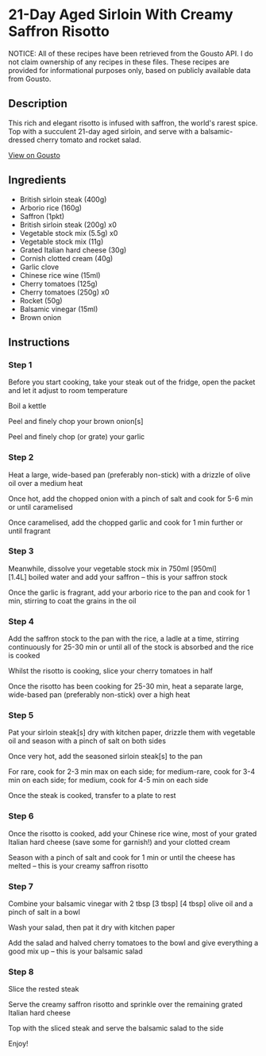 # 21-Day Aged Sirloin With Creamy Saffron Risotto

NOTICE: All of these recipes have been retrieved from the Gousto API. I do not claim ownership of any recipes in these files. These recipes are provided for informational purposes only, based on publicly available data from Gousto.

## Description

This rich and elegant risotto is infused with saffron, the world's rarest spice. Top with a succulent 21-day aged sirloin, and serve with a balsamic-dressed cherry tomato and rocket salad. 

[View on Gousto](https://www.gousto.co.uk/recipes/cookbook/21-day-aged-sirloin-with-creamy-saffron-risotto)

## Ingredients

- British sirloin steak (400g)
- Arborio rice (160g)
- Saffron (1pkt)
- British sirloin steak (200g) x0
- Vegetable stock mix (5.5g) x0
- Vegetable stock mix (11g)
- Grated Italian hard cheese (30g)
- Cornish clotted cream (40g)
- Garlic clove
- Chinese rice wine (15ml)
- Cherry tomatoes (125g)
- Cherry tomatoes (250g) x0
- Rocket (50g)
- Balsamic vinegar (15ml)
- Brown onion

## Instructions


### Step 1

Before you start cooking, take your steak out of the fridge, open the packet and let it adjust to room temperature

Boil a kettle

Peel and finely chop your brown onion[s]

Peel and finely chop (or grate) your garlic


### Step 2

Heat a large, wide-based pan (preferably non-stick) with a drizzle of olive oil over a medium heat

Once hot, add the chopped onion with a pinch of salt and cook for 5-6 min or until caramelised

Once caramelised, add the chopped garlic and cook for 1 min further or until fragrant


### Step 3

Meanwhile, dissolve your vegetable stock mix in 750ml<span class="text-purple"> [950ml]</span> <span class="text-danger">[1.4L] </span>boiled water and add your saffron – this is your saffron stock

Once the garlic is fragrant, add your arborio rice to the pan and cook for 1 min, stirring to coat the grains in the oil


### Step 4

Add the saffron stock to the pan with the rice, a ladle at a time, stirring continuously for 25-30 min or until all of the stock is absorbed and the rice is cooked

Whilst the risotto is cooking, slice your cherry tomatoes in half

Once the risotto has been cooking for 25-30 min, heat a separate large, wide-based pan (preferably non-stick) over a high heat


### Step 5

Pat your sirloin steak[s] dry with kitchen paper, drizzle them with vegetable oil and season with a pinch of salt on both sides

Once very hot, add the seasoned sirloin steak[s] to the pan

For rare, cook for 2-3 min max on each side; for medium-rare, cook for 3-4 min on each side; for medium, cook for 4-5 min on each side

Once the steak is cooked, transfer to a plate to rest


### Step 6

Once the risotto is cooked, add your Chinese rice wine, most of your grated Italian hard cheese (save some for garnish!) and your clotted cream

Season with a pinch of salt and cook for 1 min or until the cheese has melted – this is your creamy saffron risotto


### Step 7

Combine your balsamic vinegar with 2 tbsp <span class="text-purple">[3 tbsp]<span class="text-danger"> </span>[4 tbsp]</span> olive oil and a pinch of salt in a bowl

Wash your salad, then pat it dry with kitchen paper

Add the salad and halved cherry tomatoes to the bowl and give everything a good mix up – this is your balsamic salad

### Step 8

Slice the rested steak

Serve the creamy saffron risotto and sprinkle over the remaining grated Italian hard cheese

Top with the sliced steak and serve the balsamic salad to the side

Enjoy!

